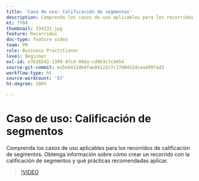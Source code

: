 ```yaml
---
title: 'Caso de uso: Calificación de segmentos'
description: Comprenda los casos de uso aplicables para los recorridos de calificación de segmentos. Obtenga información sobre cómo crear un recorrido con la calificación de segmentos y qué prácticas recomendadas aplicar.
kt: 7704
thumbnail: 334231.jpg
feature: Recorridos
doc-type: feature video
team: PM
role: Business Practitioner
level: Beginner
exl-id: e7626542-1399-4fcd-966a-cd9b3c7cd454
source-git-commit: ea5e6412db4fae88122c7c17d8432dcea4997ad3
workflow-type: ht
source-wordcount: '57'
ht-degree: 100%

---
```


# Caso de uso: Calificación de segmentos

Comprenda los casos de uso aplicables para los recorridos de calificación de segmentos. Obtenga información sobre cómo crear un recorrido con la calificación de segmentos y qué prácticas recomendadas aplicar.

>[!VIDEO](https://video.tv.adobe.com/v/334231?quality=12)
